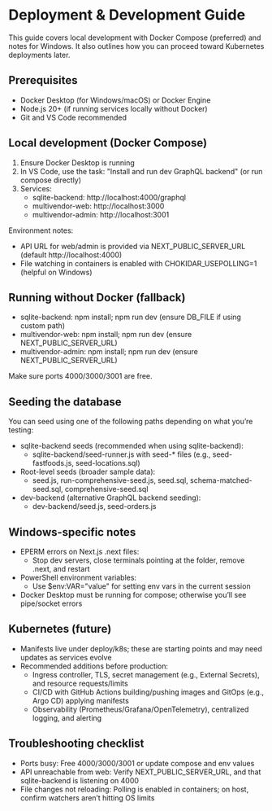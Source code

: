 # Deployment & Development Guide

This guide covers local development with Docker Compose (preferred) and notes for Windows. It also outlines how you can proceed toward Kubernetes deployments later.

## Prerequisites

- Docker Desktop (for Windows/macOS) or Docker Engine
- Node.js 20+ (if running services locally without Docker)
- Git and VS Code recommended

## Local development (Docker Compose)

1. Ensure Docker Desktop is running
2. In VS Code, use the task: "Install and run dev GraphQL backend" (or run compose directly)
3. Services:
   - sqlite-backend: http://localhost:4000/graphql
   - multivendor-web: http://localhost:3000
   - multivendor-admin: http://localhost:3001

Environment notes:
- API URL for web/admin is provided via NEXT_PUBLIC_SERVER_URL (default http://localhost:4000)
- File watching in containers is enabled with CHOKIDAR_USEPOLLING=1 (helpful on Windows)

## Running without Docker (fallback)

- sqlite-backend: npm install; npm run dev (ensure DB_FILE if using custom path)
- multivendor-web: npm install; npm run dev (ensure NEXT_PUBLIC_SERVER_URL)
- multivendor-admin: npm install; npm run dev (ensure NEXT_PUBLIC_SERVER_URL)

Make sure ports 4000/3000/3001 are free.

## Seeding the database

You can seed using one of the following paths depending on what you’re testing:

- sqlite-backend seeds (recommended when using sqlite-backend):
  - sqlite-backend/seed-runner.js with seed-* files (e.g., seed-fastfoods.js, seed-locations.sql)
- Root-level seeds (broader sample data):
  - seed.js, run-comprehensive-seed.js, seed.sql, schema-matched-seed.sql, comprehensive-seed.sql
- dev-backend (alternative GraphQL backend seeding):
  - dev-backend/seed.js, seed-orders.js

## Windows-specific notes

- EPERM errors on Next.js .next files:
  - Stop dev servers, close terminals pointing at the folder, remove .next, and restart
- PowerShell environment variables:
  - Use $env:VAR="value" for setting env vars in the current session
- Docker Desktop must be running for compose; otherwise you’ll see pipe/socket errors

## Kubernetes (future)

- Manifests live under deploy/k8s; these are starting points and may need updates as services evolve
- Recommended additions before production:
  - Ingress controller, TLS, secret management (e.g., External Secrets), and resource requests/limits
  - CI/CD with GitHub Actions building/pushing images and GitOps (e.g., Argo CD) applying manifests
  - Observability (Prometheus/Grafana/OpenTelemetry), centralized logging, and alerting

## Troubleshooting checklist

- Ports busy: Free 4000/3000/3001 or update compose and env values
- API unreachable from web: Verify NEXT_PUBLIC_SERVER_URL, and that sqlite-backend is listening on 4000
- File changes not reloading: Polling is enabled in containers; on host, confirm watchers aren’t hitting OS limits
